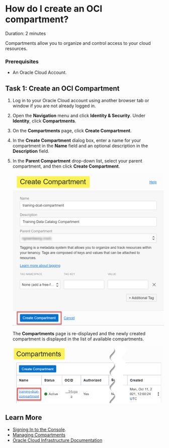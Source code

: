 # How do I create an OCI compartment?
Duration: 2 minutes

Compartments allow you to organize and control access to your cloud resources.

### Prerequisites
* An Oracle Cloud Account.

## Task 1: Create an OCI Compartment

1. Log in to your Oracle Cloud account using another browser tab or window if you are not already logged in.

2. Open the **Navigation** menu and click **Identity & Security**. Under **Identity**, click **Compartments**.

3. On the **Compartments** page, click **Create Compartment**.

4. In the **Create Compartment** dialog box, enter a name for your compartment in the **Name** field and an optional description in the **Description** field.

5. In the **Parent Compartment** drop-down list, select your parent compartment, and then click **Create Compartment**.

    ![On the completed Create Compartment dialog box, click Create Compartment.](./images/create-compartment.png " ")

    The **Compartments** page is re-displayed and the newly created compartment is displayed in the list of available compartments.

    ![The newly created compartment is highlighted with its status as Active.](./images/compartment-created.png " ")


## Learn More

* [Signing In to the Console](https://docs.cloud.oracle.com/en-us/iaas/Content/GSG/Tasks/signingin.htm).
* [Managing Compartments](https://docs.oracle.com/en-us/iaas/Content/Identity/compartments/managingcompartments.htm)
* [Oracle Cloud Infrastructure Documentation](https://docs.oracle.com/en-us/iaas/Content/GSG/Concepts/baremetalintro.htm)
